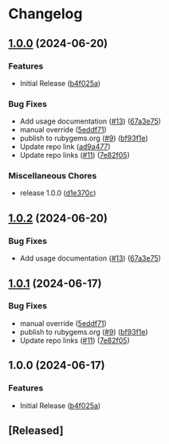 # Changelog

## [1.0.0](https://github.com/bugloper/gotenberg/compare/gotenberg-v1.0.2...gotenberg/v1.0.0) (2024-06-20)


### Features

* Initial Release ([b4f025a](https://github.com/bugloper/gotenberg/commit/b4f025aa53448aa818052e8cf1fd46ee1541a7af))


### Bug Fixes

* Add usage documentation ([#13](https://github.com/bugloper/gotenberg/issues/13)) ([67a3e75](https://github.com/bugloper/gotenberg/commit/67a3e757e634c5ec72da9665a2cab5ab0c423760))
* manual override ([5eddf71](https://github.com/bugloper/gotenberg/commit/5eddf714048ef85aa78b69daf8fb02f56fef7382))
* publish to rubygems.org ([#9](https://github.com/bugloper/gotenberg/issues/9)) ([bf93f1e](https://github.com/bugloper/gotenberg/commit/bf93f1e1a484240943e2f2f323b8a7d7d1b14800))
* Update repo link ([ad9a477](https://github.com/bugloper/gotenberg/commit/ad9a477656efeec8847e0d84411a45cd7a3b3612))
* Update repo links ([#11](https://github.com/bugloper/gotenberg/issues/11)) ([7e82f05](https://github.com/bugloper/gotenberg/commit/7e82f0553272eed9d96b3c983045d904e86ce993))


### Miscellaneous Chores

* release 1.0.0 ([d1e370c](https://github.com/bugloper/gotenberg/commit/d1e370caf18bab7647e89aa98ccc02fc56625b95))

## [1.0.2](https://github.com/SELISEdigitalplatforms/gotenberg/compare/gotenberg/v1.0.1...gotenberg/v1.0.2) (2024-06-20)


### Bug Fixes

* Add usage documentation ([#13](https://github.com/SELISEdigitalplatforms/gotenberg/issues/13)) ([67a3e75](https://github.com/SELISEdigitalplatforms/gotenberg/commit/67a3e757e634c5ec72da9665a2cab5ab0c423760))

## [1.0.1](https://github.com/SELISEdigitalplatforms/gotenberg/compare/gotenberg/v1.0.0...gotenberg/v1.0.1) (2024-06-17)


### Bug Fixes

* manual override ([5eddf71](https://github.com/SELISEdigitalplatforms/gotenberg/commit/5eddf714048ef85aa78b69daf8fb02f56fef7382))
* publish to rubygems.org ([#9](https://github.com/SELISEdigitalplatforms/gotenberg/issues/9)) ([bf93f1e](https://github.com/SELISEdigitalplatforms/gotenberg/commit/bf93f1e1a484240943e2f2f323b8a7d7d1b14800))
* Update repo links ([#11](https://github.com/SELISEdigitalplatforms/gotenberg/issues/11)) ([7e82f05](https://github.com/SELISEdigitalplatforms/gotenberg/commit/7e82f0553272eed9d96b3c983045d904e86ce993))

## 1.0.0 (2024-06-17)


### Features

* Initial Release ([b4f025a](https://github.com/SELISEdigitalplatforms/gotenberg/commit/b4f025aa53448aa818052e8cf1fd46ee1541a7af))

## [Released]
